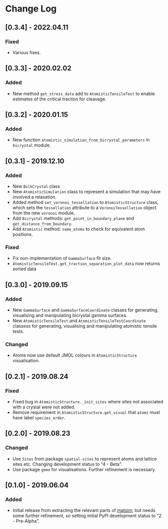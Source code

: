 # Change Log

## [0.3.4] - 2022.04.11

### Fixed

- Various fixes.

## [0.3.3] - 2020.02.02

### Added 

- New method `get_stress_data` add to `AtomisticTensileTest` to enable estimates of the critical traction for cleavage.

## [0.3.2] - 2020.01.15

### Added

- New function `atomistic_simulation_from_bicrystal_parameters` in `bicrystal` module.

## [0.3.1] - 2019.12.10

### Added

- New `BulkCrystal` class
- New `AtomisticSimulation` class to represent a simulation that may have involved a relaxation.
- Added method `set_voronoi_tessellation` to `AtomisticStructure` class, which sets the `tessellation` attribute to a `VoronoiTessellation` object from the new `voronoi` module.
- Add `Bicrystal` methods: `get_point_in_boundary_plane` and `get_distance_from_boundary`.
- Add `Atomistic` method: `same_atoms` to check for equivalent atom positions.

### Fixed

- Fix non-implementation of `GammaSurface` fit size.
- `AtomisticTensileTest.get_traction_separation_plot_data` now returns sorted data

## [0.3.0] - 2019.09.15

### Added

- New `GammaSurface` and `GammaSurfaceCoordinate` classes for generating, visualising and manipulating bicrystal gamma surfaces.
- New `AtomisticTensileTest` and `AtomisticTensileTestCoordinate` classess for generating, visualising and manipulating atomistic tensile tests.

### Changed

- Atoms now use default JMOL colours in `AtomisticStructure` visualisation.

## [0.2.1] - 2019.08.24

### Fixed

- Fixed bug in `AtomisticStructure._init_sites` where sites not associated with a crystal were not added.
- Remove requirement in `AtomisticStructure.get_visual` that `atoms` must have label `species_order`.

## [0.2.0] - 2019.08.23

### Changed

- Use `Sites` from package `spatial-sites` to represent atoms and lattice sites etc. Changing development status to "4 - Beta".
- Use package `gemo` for visualisations. Further refinement is necessary.

## [0.1.0] - 2019.06.04

### Added

- Initial release from extracting the relevant parts of [matsim](https://github.com/aplowman/matsim); but needs some further refinement, so setting initial PyPI development status to "2 - Pre-Alpha".
